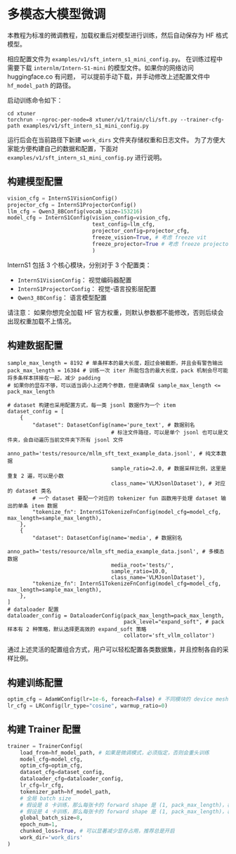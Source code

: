 # 多模态大模型微调

本教程为标准的微调教程，加载权重后对模型进行训练，然后自动保存为 HF 格式模型。

相应配置文件为 `examples/v1/sft_intern_s1_mini_config.py`。 在训练过程中需要下载 `internlm/Intern-S1-mini` 的模型文件。如果你的网络访问 huggingface.co 有问题，
可以提前手动下载，并手动修改上述配置文件中 `hf_model_path` 的路径。

启动训练命令如下：

```shell
cd xtuner
torchrun --nproc-per-node=8 xtuner/v1/train/cli/sft.py --trainer-cfg-path examples/v1/sft_intern_s1_mini_config.py
```

运行后会在当前路径下新建 `work_dirs` 文件夹存储权重和日志文件。 为了方便大家能方便构建自己的数据和配置，下面对 `examples/v1/sft_intern_s1_mini_config.py` 进行说明。

## 构建模型配置

```python
vision_cfg = InternS1VisionConfig()
projector_cfg = InternS1ProjectorConfig()
llm_cfg = Qwen3_8BConfig(vocab_size=153216)
model_cfg = InternS1Config(vision_config=vision_cfg,
                           text_config=llm_cfg,
                           projector_config=projector_cfg,
                           freeze_vision=True, # 考虑 freeze vit
                           freeze_projector=True # 考虑 freeze projector
                           )
```

InternS1 包括 3 个核心模块，分别对于 3 个配置类：
- `InternS1VisionConfig`： 视觉编码器配置
- `InternS1ProjectorConfig`： 视觉-语言投影层配置
- `Qwen3_8BConfig`： 语言模型配置

请注意： 如果你想完全加载 HF 官方权重，则默认参数都不能修改，否则后续会出现权重加载不上情况。

## 构建数据配置

```shell
sample_max_length = 8192 # 单条样本的最大长度，超过会被截断，并且会有警告输出
pack_max_length = 16384 # 训练一次 iter 所能包含的最大长度，pack 机制会尽可能将多条样本拼接在一起，减少 padding
# 如果你的显存不够，可以适当调小上述两个参数，但是请确保 sample_max_length <= pack_max_length

# dataset 构建也采用配置方式，每一类 jsonl 数据作为一个 item
dataset_config = [
    {
        "dataset": DatasetConfig(name='pure_text', # 数据别名
                                 # 标注文件路径，可以是单个 jsonl 也可以是文件夹，会自动遍历当前文件夹下所有 jsonl 文件
                                 anno_path='tests/resource/mllm_sft_text_example_data.jsonl', # 纯文本数据
                                 sample_ratio=2.0, # 数据采样比例，这里是重复 2 遍，可以是小数
                                 class_name='VLMJsonlDataset'), # 对应的 dataset 类名
        # 一个 dataset 要配一个对应的 tokenizer fun 函数用于处理 dataset 输出的单条 item 数据
        "tokenize_fn": InternS1TokenizeFnConfig(model_cfg=model_cfg, max_length=sample_max_length),
    },
    {
        "dataset": DatasetConfig(name='media', # 数据别名
                                 anno_path='tests/resource/mllm_sft_media_example_data.jsonl', # 多模态数据
                                 media_root='tests/',
                                 sample_ratio=10.0,
                                 class_name='VLMJsonlDataset'),
        "tokenize_fn": InternS1TokenizeFnConfig(model_cfg=model_cfg, max_length=sample_max_length),
    },
]
# dataloader 配置
dataloader_config = DataloaderConfig(pack_max_length=pack_max_length, 
                                     pack_level="expand_soft", # pack 样本有 2 种策略，默认选择更高效的 expand_soft 策略
                                     collator='sft_vllm_collator')
```

通过上述灵活的配置组合方式，用户可以轻松配置各类数据集，并且控制各自的采样比例。

## 构建训练配置

```python
optim_cfg = AdamWConfig(lr=1e-6, foreach=False) # 不同模块的 device mesh 有差别，foreach 必须是 False
lr_cfg = LRConfig(lr_type="cosine", warmup_ratio=0)
```

## 构建 Trainer 配置

```python
trainer = TrainerConfig(
    load_from=hf_model_path, # 如果是微调模式，必须指定，否则会重头训练
    model_cfg=model_cfg,
    optim_cfg=optim_cfg,
    dataset_cfg=dataset_config,
    dataloader_cfg=dataloader_config,
    lr_cfg=lr_cfg,
    tokenizer_path=hf_model_path,
    # 全局 batch size
    # 假设是 8 卡训练，那么每张卡的 forward shape 是 (1, pack_max_length)，梯度累加次数是 1
    # 假设是 4 卡训练，那么每张卡的 forward shape 是 (1, pack_max_length)，梯度累加次数是 2 (自动折算)
    global_batch_size=8, 
    epoch_num=1,
    chunked_loss=True, # 可以显著减少显存占用，推荐总是开启
    work_dir='work_dirs'
)
```

